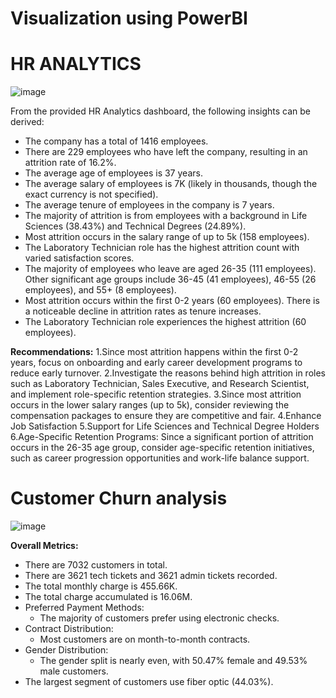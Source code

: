 # Visualization using PowerBI

# HR ANALYTICS
![image](https://github.com/user-attachments/assets/4d57188f-1619-4594-93b7-0487da98ddfe)

From the provided HR Analytics dashboard, the following insights can be derived:
* The company has a total of 1416 employees.
* There are 229 employees who have left the company, resulting in an attrition rate of 16.2%.
* The average age of employees is 37 years.
* The average salary of employees is 7K (likely in thousands, though the exact currency is not specified).
* The average tenure of employees in the company is 7 years.
* The majority of attrition is from employees with a background in Life Sciences (38.43%) and Technical Degrees (24.89%).
* Most attrition occurs in the salary range of up to 5k (158 employees).
* The Laboratory Technician role has the highest attrition count with varied satisfaction scores.
* The majority of employees who leave are aged 26-35 (111 employees). Other significant age groups include 36-45 (41 employees), 46-55 (26 employees), and 55+ (8 employees).
* Most attrition occurs within the first 0-2 years (60 employees). There is a noticeable decline in attrition rates as tenure increases.
* The Laboratory Technician role experiences the highest attrition (60 employees).

**Recommendations:**
1.Since most attrition happens within the first 0-2 years, focus on onboarding and early career development programs to reduce early turnover.
2.Investigate the reasons behind high attrition in roles such as Laboratory Technician, Sales Executive, and Research Scientist, and implement role-specific retention strategies.
3.Since most attrition occurs in the lower salary ranges (up to 5k), consider reviewing the compensation packages to ensure they are competitive and fair.
4.Enhance Job Satisfaction
5.Support for Life Sciences and Technical Degree Holders
6.Age-Specific Retention Programs: Since a significant portion of attrition occurs in the 26-35 age group, consider age-specific retention initiatives, such as career progression opportunities and work-life balance support.


# Customer Churn analysis
![image](https://github.com/user-attachments/assets/8e25a505-f38f-4471-9934-de4f63f48c08)

**Overall Metrics:**
* There are 7032 customers in total.
* There are 3621 tech tickets and 3621 admin tickets recorded.
* The total monthly charge is 455.66K.
* The total charge accumulated is 16.06M.
* Preferred Payment Methods:
    * The majority of customers prefer using electronic checks.
*  Contract Distribution:
    * Most customers are on month-to-month contracts.
* Gender Distribution:
    * The gender split is nearly even, with 50.47% female and 49.53% male customers.
* The largest segment of customers use fiber optic (44.03%).





